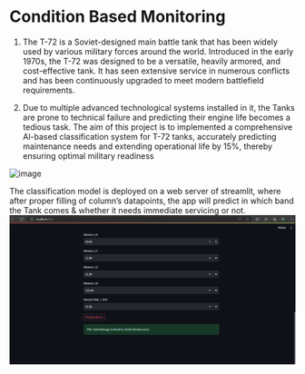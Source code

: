 # Condition Based Monitoring

1. The T-72 is a Soviet-designed main battle tank that has been widely used by various military
forces around the world. Introduced in the early 1970s, the T-72 was designed to be a
versatile, heavily armored, and cost-effective tank. It has seen extensive service in numerous
conflicts and has been continuously upgraded to meet modern battlefield requirements.

2. Due to multiple advanced technological systems installed in it, the Tanks are prone to
technical failure and predicting their engine life becomes a tedious task. The aim of this
project is to implemented a comprehensive Al-based classification system for T-72 tanks,
accurately predicting maintenance needs and extending operational life by 15%, thereby
ensuring optimal military readiness


![image](https://github.com/user-attachments/assets/20b8af40-81a0-495b-9cbb-1f1997c40aad)

The classification model is deployed on a web server of streamlit, where after proper filling of column’s datapoints, the app will predict in which band the Tank comes & whether it needs immediate servicing or not.
 <img src = "Screenshot 2024-07-31 100949.png">
